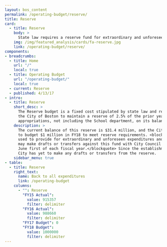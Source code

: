 ```yaml
---
layout: bos_content
permalink: /operating-budget/reserve/
title: Reserve
card:
  - title: Reserve
    body: >
      State law requires a reserve fund for extraordinary and unforeseen spending.  See why.
    img: /img/featured_analysis/cards/fa-reserve.jpg
    link: /operating-budget/reserve/
components:
- breadcrumbs:
  - title: Home
    url: "/"
    local: true
  - title: Operating Budget
    url: "/operating-budget/"
    local: true
  - current: Reserve
  - published: 4/13/17
- intro:
  - title: Reserve
    short_desc: >
      The Reserve budget is a fixed cost stipulated by state law and requires 
      the City of Boston to maintain a reserve of 2.5% of the prior year 
      appropriations, not including the School department, on its balance sheet.  
    description: >
      The current balance of this reserve is $31.4 million, and the City is required 
      to budget $1 million in FY18 to meet reserve requirements. <blockquote>The reserve can be 
      used to provide for extraordinary and unforeseen expenditures and the Mayor 
      may make drafts or transfers against this fund with City Council approval after 
      June first of each fiscal year.</blockquote> Since the establishment of this reserve, the 
      City has yet to make any drafts or transfers from the reserve.
    sidebar_menu: true
- table:
  - title: Reserve
    right_text:
      name: Back to all expenditures
      link: /operating-budget
    columns:
      - "": Reserve
        "FY15 Actual": 
          value: 915357
          filter: delimiter
        "FY16 Actual": 
          value: 988660
          filter: delimiter
        "FY17 Budget": 0
        "FY18 Budget": 
          value: 1000000
          filter: delimiter
---
```


